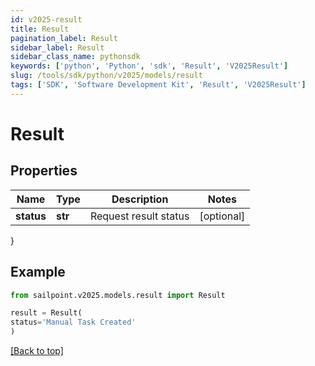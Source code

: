 ```yaml
---
id: v2025-result
title: Result
pagination_label: Result
sidebar_label: Result
sidebar_class_name: pythonsdk
keywords: ['python', 'Python', 'sdk', 'Result', 'V2025Result']
slug: /tools/sdk/python/v2025/models/result
tags: ['SDK', 'Software Development Kit', 'Result', 'V2025Result']
---
```


# Result

## Properties

| Name       | Type    | Description           | Notes      |
| ---------- | ------- | --------------------- | ---------- |
| **status** | **str** | Request result status | [optional] |

}

## Example

```python
from sailpoint.v2025.models.result import Result

result = Result(
status='Manual Task Created'
)

```

[[Back to top]](#)

